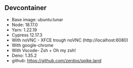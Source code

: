## Devcontainer

- Base image: ubuntu:lunar
- Node: 18.17.0
- Yarn: 1.22.19
- Cypress 12.17.3
- With noVNC - XFCE trough noVNC (http://localhost:6080)
- With google-chrome
- With Vscode- Zsh + Oh my zsh!
- Deno: 1.35.2
- github: https://github.com/zerdos/spike.land
